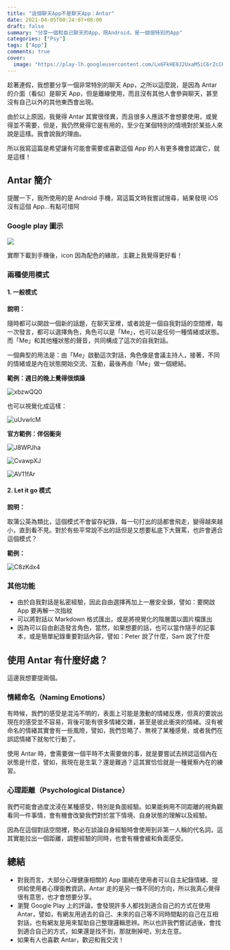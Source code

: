 ```yaml
---
title: "這個聊天App不是聊天App：Antar"
date: 2021-04-05T00:24:07+08:00
draft: false
summary: "分享一個和自己聊天的App，限Android，是一個很特別的App"
categories: ["Psy"]
tags: ["App"]
comments: true
cover:
  image: "https://play-lh.googleusercontent.com/Lx6FkHE8J2UxaMSiC6rZcCH6ornY7dTQmGE39oADR-w1dDT5G4fpZ_14EM4F9U-7FYs=s360" # image path/url
---
```


趁著連假，我想要分享一個非常特別的聊天 App，之所以這麼說，是因為 Antar 的介面（看似）是聊天 App，但是離線使用，而且沒有其他人會參與聊天，甚至沒有自己以外的其他東西會出現。

由於以上原因，我覺得 Antar 其實很怪異，而且很多人應該不會想要使用，或覺得並不需要，但是，我仍然覺得它是有用的，至少在某個特別的情境對於某些人來說是這樣。我會說我的理由。

所以我寫這篇是希望讓有可能會需要或喜歡這個 App 的人有更多機會認識它，就是這樣！

## Antar 簡介

提醒一下，我所使用的是 Android 手機，寫這篇文時我嘗試搜尋，結果發現 iOS 沒有這個 App...有點可惜阿

### Google play 圖示

![](https://play-lh.googleusercontent.com/Lx6FkHE8J2UxaMSiC6rZcCH6ornY7dTQmGE39oADR-w1dDT5G4fpZ_14EM4F9U-7FYs=s360)

實際下載到手機後，icon 因為配色的緣故，主觀上我覺得更好看！

### 兩種使用模式

#### 1. 一般模式

**說明：**

隨時都可以開啟一個新的話題，在聊天室裡，或者說是一個自我對話的空間裡，每一次發言，都可以選擇角色，角色可以是「Me」，也可以是任何一種情緒或狀態。而「Me」和其他種狀態的聲音，共同構成了這次的自我對話。

一個典型的用法是：由「Me」啟動這次對話，角色像是會議主持人，接著，不同的情緒或是內在狀態開始交流、互動，最後再由「Me」做一個總結。

**範例：週日的晚上覺得很煩躁**

![xbzwQQ0](https://i.imgur.com/xbzwQQ0.png)

也可以視覺化成這樣：

![uUvwIcM](https://i.imgur.com/uUvwIcM.jpg)

**官方範例：伴侶衝突**

![J8WPJha](https://i.imgur.com/J8WPJha.png)

![CvawpXJ](https://i.imgur.com/CvawpXJ.png)

![AV11fAr](https://i.imgur.com/AV11fAr.png)

#### 2. Let it go 模式

**說明：**

取蒲公英為類比，這個模式不會留存紀錄，每一句打出的話都會飛走，變得越來越小，直到看不見。對於有些平常說不出的話但是又想要私底下大聲罵，也許會適合這個模式？

**範例：**

![C8zKdx4](https://i.imgur.com/C8zKdx4.png)

### 其他功能

- 由於自我對話是私密經驗，因此自由選擇再加上一層安全鎖，譬如：要開啟 App 要再解一次指紋
- 可以將對話以 Markdown 格式匯出，或是將視覺化的階層圖以圖片檔匯出
- 因為可以自由創造發言角色，當然，如果想要的話，也可以當作隨手的記事本，或是簡單紀錄重要對話內容，譬如：Peter 說了什麼，Sam 說了什麼

## 使用 Antar 有什麼好處？

這邊我想要提兩個。

### 情緒命名（Naming Emotions）

有時候，我們的感受是混沌不明的，表面上可能是激動的情緒反應，但真的要說出現在的感受並不容易，背後可能有很多情緒交雜，甚至是彼此衝突的情緒。沒有被命名的情緒其實會有一些風險，譬如，我們忽略了、無視了某種感覺，或者我們在誤認情緒下就匆忙行動了。

使用 Antar 時，會需要做一個平時不太需要做的事，就是要嘗試去辨認這個內在狀態是什麼，譬如，我現在是生氣？還是難過？這其實恰恰就是一種覺察內在的練習。

### 心理距離（Psychological Distance）

我們可能會過度沈浸在某種感受，特別是負面經驗。如果能夠用不同距離的視角觀看同一件事情，會有機會改變我們對於當下情境、自身狀態的理解以及經驗。

因為在這個對話空間裡，勢必在談論自身經驗時會使用到非第一人稱的代名詞，這其實能拉出一個距離，調整經驗的同時，也會有機會緩和負面感受。

## 總結

- 對我而言，大部分心理健康相關的 App 圍繞在使用者可以自主紀錄情緒、提供給使用者心理衛教資訊，Antar 走的是另一條不同的方向，所以我真心覺得很有意思，也才會想要分享。
- 瀏覽 Google Play 上的評論，會發現許多人都找到適合自己的方式在使用 Antar，譬如，有網友用過去的自己、未來的自己等不同時間點的自己在互相對話，也有網友是用來幫助自己整理邏輯思辨。所以也許我們嘗試過後，會找到適合自己的方式，如果還是找不到，那就刪掉吧，別太在意。
- 如果有人也喜歡 Antar，歡迎和我交流！
